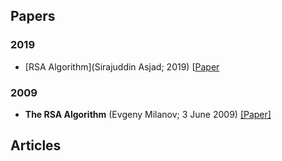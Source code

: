 
## Papers

### 2019 

* [RSA Algorithm](Sirajuddin Asjad; 2019) [[Paper](https://www.researchgate.net/publication/338623532_The_RSA_Algorithm)
### 2009

* **The RSA Algorithm** (Evgeny Milanov; 3 June 2009) [[Paper]](https://sites.math.washington.edu/~morrow/336_09/papers/Yevgeny.pdf) 

## Articles




